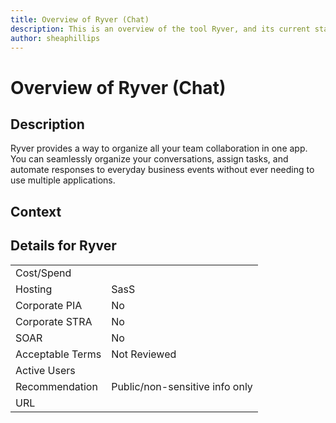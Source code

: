 ```yaml
---
title: Overview of Ryver (Chat)
description: This is an overview of the tool Ryver, and its current status  within BC Gov.
author: sheaphillips
---
```


# Overview of Ryver (Chat)

## Description
Ryver provides a way to organize all your team collaboration in one app. You can seamlessly organize your conversations, assign tasks, and automate responses to everyday business events without ever needing to use multiple applications.

## Context


##  Details for Ryver

|   |   |
|---|---|
|Cost/Spend   |   |
|Hosting   | SasS  |
|Corporate PIA   | No  |
|Corporate STRA   | No   |
|SOAR   | No  |
|Acceptable Terms   | Not Reviewed  |
|Active Users   |   |
|Recommendation   |  Public/non-sensitive info only |
|URL   |   |
